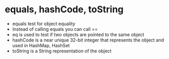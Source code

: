 # equals, hashCode, toString

- equals test for object equality
- Instead of calling equals you can call ==
- eq is used to test if two objects are pointed to the same object
- hashCode is a near unique 32-bit integer that represents the object and used in HashMap, HashSet
- toString is a String representation of the object
